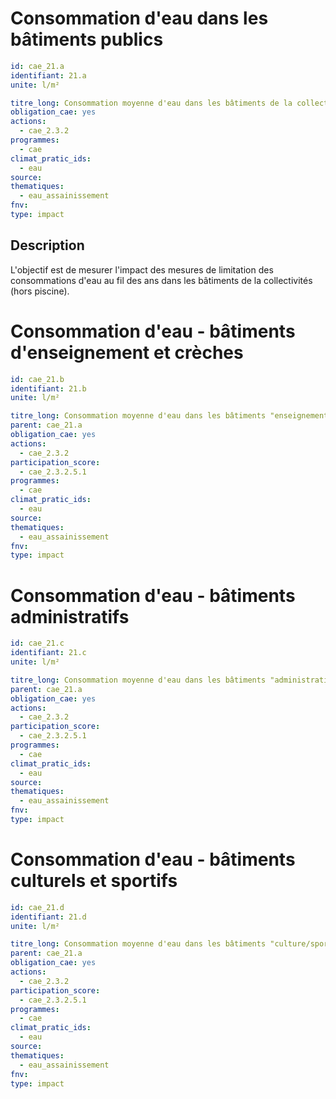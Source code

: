 # Consommation d'eau dans les bâtiments publics
```yaml
id: cae_21.a
identifiant: 21.a
unite: l/m²

titre_long: Consommation moyenne d'eau dans les bâtiments de la collectivité (l/m²)
obligation_cae: yes
actions:
  - cae_2.3.2
programmes:
  - cae
climat_pratic_ids:
  - eau
source:
thematiques:
  - eau_assainissement
fnv: 
type: impact

```
## Description
L'objectif est de mesurer l'impact des mesures de limitation des consommations d'eau au fil des ans dans les bâtiments de la collectivités (hors piscine).



# Consommation d'eau - bâtiments d'enseignement et crèches
```yaml
id: cae_21.b
identifiant: 21.b
unite: l/m²

titre_long: Consommation moyenne d'eau dans les bâtiments "enseignement/crèche" de la collectivité (l/m²)
parent: cae_21.a
obligation_cae: yes
actions:
  - cae_2.3.2
participation_score:
  - cae_2.3.2.5.1
programmes:
  - cae
climat_pratic_ids:
  - eau
source:
thematiques:
  - eau_assainissement
fnv: 
type: impact
```

# Consommation d'eau - bâtiments administratifs
```yaml
id: cae_21.c
identifiant: 21.c
unite: l/m²

titre_long: Consommation moyenne d'eau dans les bâtiments "administration" de la collectivité (l/m²)
parent: cae_21.a
obligation_cae: yes
actions:
  - cae_2.3.2
participation_score:
  - cae_2.3.2.5.1
programmes:
  - cae
climat_pratic_ids:
  - eau
source:
thematiques:
  - eau_assainissement
fnv: 
type: impact
```

# Consommation d'eau - bâtiments culturels et sportifs
```yaml
id: cae_21.d
identifiant: 21.d
unite: l/m²

titre_long: Consommation moyenne d'eau dans les bâtiments "culture/sport" de la collectivité (l/m²)
parent: cae_21.a
obligation_cae: yes
actions:
  - cae_2.3.2
participation_score:
  - cae_2.3.2.5.1
programmes:
  - cae
climat_pratic_ids:
  - eau
source:
thematiques:
  - eau_assainissement
fnv: 
type: impact
```
